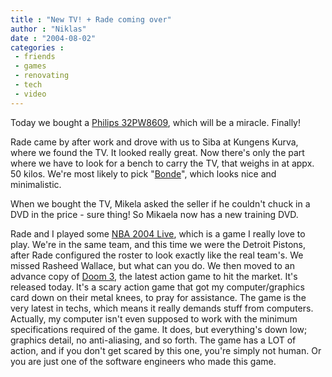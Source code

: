 ```yaml
---
title : "New TV! + Rade coming over"
author : "Niklas"
date : "2004-08-02"
categories : 
 - friends
 - games
 - renovating
 - tech
 - video
---
```


Today we bought a [Philips 32PW8609](http://www.consumer.philips.com/global/b2c/ce/catalog/product.jhtml;jsessionid=L3QHYX2TOXRLVJ0RMRCRX2FHKFSESHAW?divId=0&groupId=TV_GR&catId=WIDESCREEN_TV_CA&subCatId=29_32_WIDESCREEN_TV_SU&productId=32PW8609_12), which will be a miracle. Finally!

Rade came by after work and drove with us to Siba at Kungens Kurva, where we found the TV. It looked really great. Now there's only the part where we have to look for a bench to carry the TV, that weighs in at appx. 50 kilos. We're most likely to pick "[Bonde](http://www.ikea.se/PIAimages/31262_PE120478_S4.jpg)", which looks nice and minimalistic.

When we bought the TV, Mikela asked the seller if he couldn't chuck in a DVD in the price - sure thing! So Mikaela now has a new training DVD.

Rade and I played some [NBA 2004 Live](http://www.easports.com/games/nbalive2004/home.jsp), which is a game I really love to play. We're in the same team, and this time we were the Detroit Pistons, after Rade configured the roster to look exactly like the real team's. We missed Rasheed Wallace, but what can you do. We then moved to an advance copy of [Doom 3](http://www.doom3.com), the latest action game to hit the market. It's released today. It's a scary action game that got my computer/graphics card down on their metal knees, to pray for assistance. The game is the very latest in techs, which means it really demands stuff from computers. Actually, my computer isn't even supposed to work with the minimum specifications required of the game. It does, but everything's down low; graphics detail, no anti-aliasing, and so forth. The game has a LOT of action, and if you don't get scared by this one, you're simply not human. Or you are just one of the software engineers who made this game.
